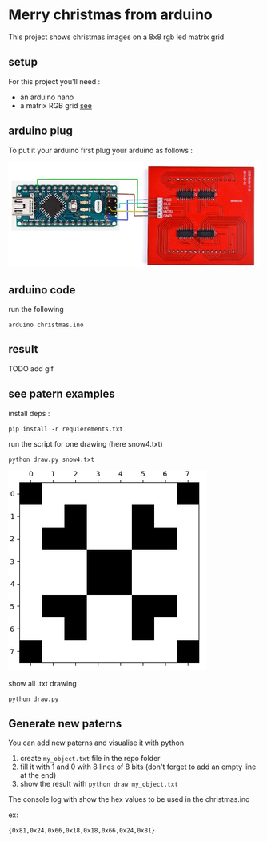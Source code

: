 # Merry christmas from arduino

This project shows christmas images on a 8x8 rgb led matrix grid

## setup

For this project you'll need :

- an arduino nano
- a matrix RGB grid [see](https://wiki.52pi.com/index.php/RPI-RGB-LED-Matrix_SKU:EP-0075)

## arduino plug

To put it your arduino first plug your arduino as follows :

![plug](wiring.jpg)

## arduino code

run the following

```
arduino christmas.ino
```

## result

TODO add gif

## see patern examples

install deps :

```
pip install -r requierements.txt
```

run the script for one drawing (here snow4.txt)

```
python draw.py snow4.txt
```

![snow](snow4.png)


show all .txt drawing

```
python draw.py
```

## Generate new paterns

You can add new paterns and visualise it with python

1. create `my_object.txt` file in the repo folder
2. fill it with 1 and 0 with 8 lines of 8 bits (don't forget to add an empty line at the end)
3. show the result with `python draw my_object.txt`

The console log with show the hex values to be used in the christmas.ino

ex:
```
{0x81,0x24,0x66,0x18,0x18,0x66,0x24,0x81}
```